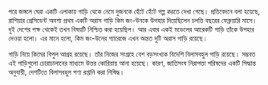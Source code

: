 পরে জঙ্গলে ঘেরা একটি এলাকায় গাড়ি থেকে নেমে দুজনকে হেঁটে হেঁটে গল্প করতে দেখা গেছে। প্রতিবেদনে বলা হয়েছে, রাশিয়ার প্রেসিডেন্ট অবশ্য প্রথম একটি অরাস গাড়ি কিম জং-উনকে উপহার দিয়েছিলেন চলতি বছরের ফেব্রুয়ারি মাসে। দুই দেশের পক্ষ থেকেই তখন বিষয়টি নিশ্চিত করা হয়েছিল। আর এবার একই মডেলের আরেকটি গাড়ি তাঁকে উপহার দেওয়া হলো। এর মানে হলো, কিম জং-উনের গ্যারেজে এখন অন্তত দুটি অরাস গাড়ি রয়েছে।

গাড়ি নিয়ে কিমের বিপুল আগ্রহ রয়েছে। তাঁর নিজের সংগ্রহে বেশ বড়সংখ্যক বিদেশি বিলাসবহুল গাড়ি রয়েছে। সম্ভবত এই গাড়িগুলো চোরাচালানের মাধ্যমে উত্তর কোরিয়ায় আনা হয়েছে। কারণ, জাতিসংঘ নিরাপত্তা পরিষদের একটি সিদ্ধান্ত অনুযায়ী, দেশটিতে বিলাসবহুল পণ্য রপ্তানি করা নিষিদ্ধ।
